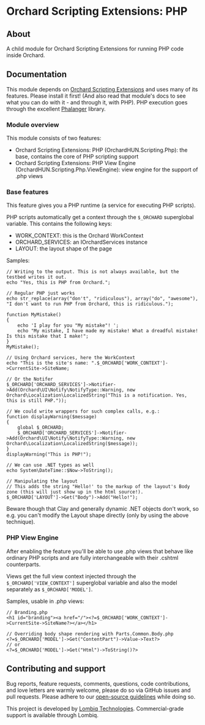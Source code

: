# Orchard Scripting Extensions: PHP



## About

A child module for Orchard Scripting Extensions for running PHP code inside Orchard.


## Documentation

This module depends on [Orchard Scripting Extensions](https://github.com/Lombiq/Orchard-Scripting-Extensions) and uses many of its features. Please install it first! (And also read that module's docs to see what you can do with it - and through it, with PHP).
PHP execution goes through the excellent [Phalanger](http://phalanger.codeplex.com/) library.

### Module overview

This module consists of two features:

- Orchard Scripting Extensions: PHP (OrchardHUN.Scripting.Php): the base, contains the core of PHP scripting support
- Orchard Scripting Extensions: PHP View Engine (OrchardHUN.Scripting.Php.ViewEngine): view engine for the support of .php views

### Base features

This feature gives you a PHP runtime (a service for executing PHP scripts).

PHP scripts automatically get a context through the `$_ORCHARD` superglobal variable. This contains the following keys:

- WORK_CONTEXT: this is the Orchard WorkContext
- ORCHARD_SERVICES: an IOrchardServices instance
- LAYOUT: the layout shape of the page

Samples:

	// Writing to the output. This is not always available, but the testbed writes it out.
	echo "Yes, this is PHP from Orchard.";
	
	// Regular PHP just works
	echo str_replace(array("don't", "ridiculous"), array("do", "awesome"), "I don't want to run PHP from Orchard, this is ridiculous.");
	
	function MyMistake()
	{
	    echo 'I play for you "My mistake"! ';
	    echo "My mistake, I have made my mistake! What a dreadful mistake! Is this mistake that I make!";
	}
	MyMistake();
	
	// Using Orchard services, here the WorkContext
	echo "This is the site's name: ".$_ORCHARD['WORK_CONTEXT']->CurrentSite->SiteName;
	
	// Or the Notifer
	$_ORCHARD['ORCHARD_SERVICES']->Notifier->Add(Orchard\UI\Notify\NotifyType::Warning, new Orchard\Localization\LocalizedString("This is a notification. Yes, this is still PHP."));
	
	// We could write wrappers for such complex calls, e.g.:
	function displayWarning($message)
	{
	    global $_ORCHARD;
	    $_ORCHARD['ORCHARD_SERVICES']->Notifier->Add(Orchard\UI\Notify\NotifyType::Warning, new Orchard\Localization\LocalizedString($message));
	}
	displayWarning("This is PHP!");
	
	// We can use .NET types as well
	echo System\DateTime::$Now->ToString();
	
	// Manipulating the layout
	// This adds the string "Hello!' to the markup of the layout's Body zone (this will just show up in the html source!).
	$_ORCHARD['LAYOUT']->Get("Body")->Add("Hello!"); 

Beware though that Clay and generally dynamic .NET objects don't work, so e.g. you can't modify the Layout shape directly (only by using the above technique).

### PHP View Engine

After enabling the feature you'll be able to use .php views that behave like ordinary PHP scripts and are fully interchangeable with their .cshtml counterparts.

Views get the full view context injected through the `$_ORCHARD['VIEW_CONTEXT']` superglobal variable and also the model separately as `$_ORCHARD['MODEL']`.

Samples, usable in .php views:

	// Branding.php
	<h1 id="branding"><a href="/"><?=$_ORCHARD['WORK_CONTEXT']->CurrentSite->SiteName?></a></h1>
	
	// Overriding body shape rendering with Parts.Common.Body.php
	<?=$_ORCHARD['MODEL']->Get("ContentPart")->Value->Text?>
	// or
	<?=$_ORCHARD['MODEL']->Get("Html")->ToString()?>



## Contributing and support

Bug reports, feature requests, comments, questions, code contributions, and love letters are warmly welcome, please do so via GitHub issues and pull requests. Please adhere to our [open-source guidelines](https://lombiq.com/open-source-guidelines) while doing so.

This project is developed by [Lombiq Technologies](https://lombiq.com/). Commercial-grade support is available through Lombiq.